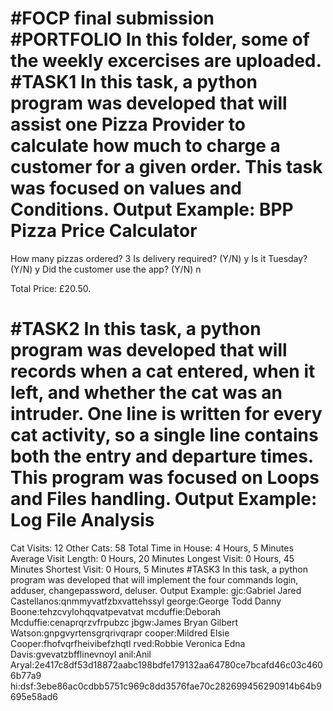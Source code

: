 #FOCP final submission
#PORTFOLIO
In this folder, some of the weekly excercises are uploaded.
#TASK1
In this task, a python program was developed that will assist one Pizza Provider to calculate how much to charge a customer for a given order. This task was focused on values and Conditions.
Output Example:
BPP Pizza Price Calculator
==========================
How many pizzas ordered? 3
Is delivery required? (Y/N) y
Is it Tuesday? (Y/N) y
Did the customer use the app? (Y/N) n

Total Price: £20.50.

#TASK2
In this task, a python program was developed that will records when a cat entered, when it left, and whether the cat was an intruder. One line is written for every cat activity, so a single line contains both the entry and departure times. This program was focused on Loops and Files handling.
Output Example:
Log File Analysis
==================
Cat Visits: 12
Other Cats: 58
Total Time in House: 4 Hours, 5 Minutes
Average Visit Length: 0 Hours, 20 Minutes
Longest Visit: 0 Hours, 45 Minutes
Shortest Visit: 0 Hours, 5 Minutes
#TASK3
In this task, a python program was developed that will implement the four commands login, adduser, changepassword, deluser. 
Output Example:
gjc:Gabriel Jared Castellanos:qnmmyvatfzbxvattehssyl
george:George Todd Danny Boone:tehzcvylohqqvatpevatvat
mcduffie:Deborah Mcduffie:cenaprqrzvfrpubzc
jbgw:James Bryan Gilbert Watson:gnpgvyrtensgrqrivqrapr
cooper:Mildred Elsie Cooper:fhofvqrfheivibefzhqtl
rved:Robbie Veronica Edna Davis:gvevatzbfflinevnoyl
anil:Anil Aryal:2e417c8df53d18872aabc198bdfe179132aa64780ce7bcafd46c03c4606b77a9
hi:dsf:3ebe86ac0cdbb5751c969c8dd3576fae70c282699456290914b64b9695e58ad6


